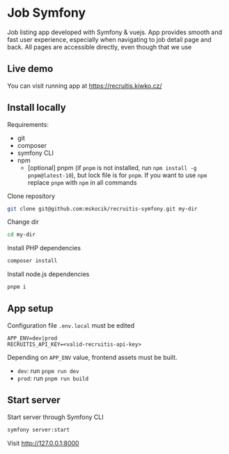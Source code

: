 # Job Symfony

Job listing app developed with Symfony & vuejs. App provides smooth and fast user experience, especially when navigating to job detail page and back. All pages are accessible directly, even though that we use 

## Live demo

You can visit running app at https://recruitis.kiwko.cz/

## Install locally

Requirements:

- git
- composer
- symfony CLI
- npm
  - [optional] pnpm (if `pnpm` is not installed, run `npm install -g pnpm@latest-10`), but lock file is for `pnpm`. If you want to use `npm` replace `pnpm` with `npm` in all commands

Clone repository

```bash
git clone git@github.com:mskocik/recruitis-symfony.git my-dir
```

Change dir

```bash
cd my-dir
```

Install PHP dependencies

```bash
composer install
```

Install node.js dependencies

```bash
pnpm i
```

## App setup

Configuration file `.env.local` must be edited

```env
APP_ENV=dev|prod
RECRUITIS_API_KEY=<valid-recruitis-api-key>
```

Depending on `APP_ENV` value, frontend assets must be built.

- `dev`: run `pnpm run dev`
- `prod`: run `pnpm run build`

## Start server

Start server through Symfony CLI

```bash
symfony server:start
```

Visit http://127.0.0.1:8000 
